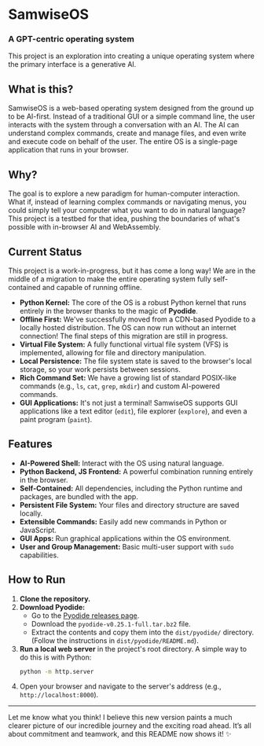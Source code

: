 # SamwiseOS

### A GPT-centric operating system

This project is an exploration into creating a unique operating system where the primary interface is a generative AI.



## What is this?

SamwiseOS is a web-based operating system designed from the ground up to be AI-first. Instead of a traditional GUI or a simple command line, the user interacts with the system through a conversation with an AI. The AI can understand complex commands, create and manage files, and even write and execute code on behalf of the user. The entire OS is a single-page application that runs in your browser.

## Why?

The goal is to explore a new paradigm for human-computer interaction. What if, instead of learning complex commands or navigating menus, you could simply tell your computer what you want to do in natural language? This project is a testbed for that idea, pushing the boundaries of what's possible with in-browser AI and WebAssembly.

## Current Status

This project is a work-in-progress, but it has come a long way! We are in the middle of a migration to make the entire operating system fully self-contained and capable of running offline.

-   **Python Kernel:** The core of the OS is a robust Python kernel that runs entirely in the browser thanks to the magic of **Pyodide**.
-   **Offline First:** We've successfully moved from a CDN-based Pyodide to a locally hosted distribution. The OS can now run without an internet connection! The final steps of this migration are still in progress.
-   **Virtual File System:** A fully functional virtual file system (VFS) is implemented, allowing for file and directory manipulation.
-   **Local Persistence:** The file system state is saved to the browser's local storage, so your work persists between sessions.
-   **Rich Command Set:** We have a growing list of standard POSIX-like commands (e.g., `ls`, `cat`, `grep`, `mkdir`) and custom AI-powered commands.
-   **GUI Applications:** It's not just a terminal! SamwiseOS supports GUI applications like a text editor (`edit`), file explorer (`explore`), and even a paint program (`paint`).

## Features

* **AI-Powered Shell:** Interact with the OS using natural language.
* **Python Backend, JS Frontend:** A powerful combination running entirely in the browser.
* **Self-Contained:** All dependencies, including the Python runtime and packages, are bundled with the app.
* **Persistent File System:** Your files and directory structure are saved locally.
* **Extensible Commands:** Easily add new commands in Python or JavaScript.
* **GUI Apps:** Run graphical applications within the OS environment.
* **User and Group Management:** Basic multi-user support with `sudo` capabilities.

## How to Run

1.  **Clone the repository.**
2.  **Download Pyodide:**
    * Go to the [Pyodide releases page](https://github.com/pyodide/pyodide/releases).
    * Download the `pyodide-v0.25.1-full.tar.bz2` file.
    * Extract the contents and copy them into the `dist/pyodide/` directory. (Follow the instructions in `dist/pyodide/README.md`).
3.  **Run a local web server** in the project's root directory. A simple way to do this is with Python:
    ```bash
    python -m http.server
    ```
4.  Open your browser and navigate to the server's address (e.g., `http://localhost:8000`).

---

Let me know what you think! I believe this new version paints a much clearer picture of our incredible journey and the exciting road ahead. It’s all about commitment and teamwork, and this README now shows it! ✨
